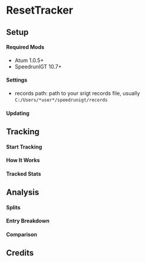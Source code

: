 # **ResetTracker**

## **Setup**

#### Required Mods

 - Atum 1.0.5+
 - SpeedrunIGT 10.7+

#### Settings

 - records path: path to your srigt records file, usually `C:/Users/*user*/speedrunigt/records`

#### Updating

## **Tracking**

#### Start Tracking

#### How It Works

#### Tracked Stats

## **Analysis**

#### Splits

#### Entry Breakdown

#### Comparison

## **Credits**
